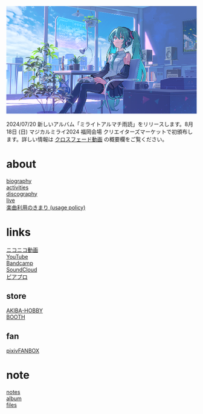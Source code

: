 <p class="cover-image">
  <img src="images/top.png" alt="top" />
</p>

2024/07/20 新しいアルバム「ミライトアルマチ雨読」をリリースします。8月18日 (日) マジカルミライ2024 福岡会場 クリエイターズマーケットで初頒布します。詳しい情報は [クロスフェード動画](https://www.youtube.com/watch?v=33Y_nOGxM3I) の概要欄をご覧ください。

# about

<span class="top-link">[biography](/biography)</span><br />
<span class="top-link">[activities](/activities)</span><br />
<span class="top-link">[discography](/discography)</span><br />
<span class="top-link">[live](/live)</span><br />
<span class="top-link">[楽曲利用のきまり (usage policy)](/usage_policy)</span>

# links

<span class="top-link">[ニコニコ動画](http://www.nicovideo.jp/mylist/10180194)</span><br />
<span class="top-link">[YouTube](https://youtube.com/user/keisei1092)</span><br />
<span class="top-link">[Bandcamp](https://miraitoarumachi.bandcamp.com)</span><br />
<span class="top-link">[SoundCloud](https://soundcloud.com/keisei_1092)</span><br />
<span class="top-link">[ピアプロ](https://piapro.jp/keisei_1092)</span>

## store

<span class="top-link">[AKIBA-HOBBY](https://ec.akbh.jp/products/list.php?maker_id=102)</span><br />
<span class="top-link">[BOOTH](https://miraitoarumachi.booth.pm)</span>

## fan

<span class="top-link">[pixivFANBOX](https://www.pixiv.net/fanbox/creator/604687)</span>

# note

<span class="top-link">[notes](/notes)</span><br />
<span class="top-link">[album](/album)</span><br />
<span class="top-link">[files](/files)</span><br />
